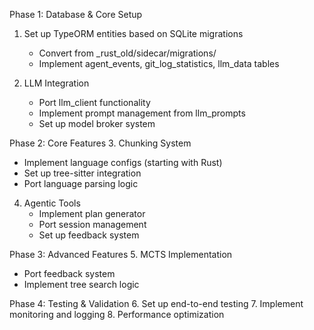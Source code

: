 Phase 1: Database & Core Setup
1. Set up TypeORM entities based on SQLite migrations
   - Convert from _rust_old/sidecar/migrations/
   - Implement agent_events, git_log_statistics, llm_data tables

2. LLM Integration
   - Port llm_client functionality
   - Implement prompt management from llm_prompts
   - Set up model broker system

Phase 2: Core Features
3. Chunking System
   - Implement language configs (starting with Rust)
   - Set up tree-sitter integration
   - Port language parsing logic

4. Agentic Tools
   - Implement plan generator
   - Port session management
   - Set up feedback system

Phase 3: Advanced Features
5. MCTS Implementation
   - Port feedback system
   - Implement tree search logic

Phase 4: Testing & Validation
6. Set up end-to-end testing
7. Implement monitoring and logging
8. Performance optimization